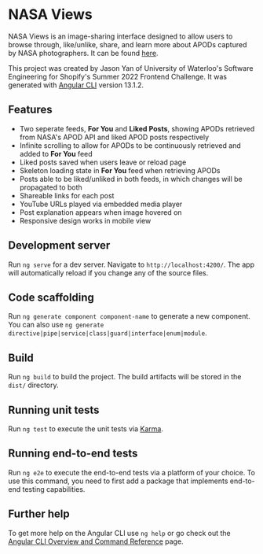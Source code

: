 # NASA Views

NASA Views is an image-sharing interface designed to allow users to browse through, like/unlike, share, and learn more about APODs captured by NASA photographers. It can be found [here](https://jzyan1999.github.io/nasa-apod-sharer/).

This project was created by Jason Yan of University of Waterloo's Software Engineering for Shopify's Summer 2022 Frontend Challenge. It was generated with [Angular CLI](https://github.com/angular/angular-cli) version 13.1.2.

## Features

- Two seperate feeds, **For You** and **Liked Posts**, showing APODs retrieved from NASA's APOD API and liked APOD posts respectively
- Infinite scrolling to allow for APODs to be continuously retrieved and added to **For You** feed
- Liked posts saved when users leave or reload page
- Skeleton loading state in **For You** feed when retrieving APODs
- Posts able to be liked/unliked in both feeds, in which changes will be propagated to both
- Shareable links for each post
- YouTube URLs played via embedded media player
- Post explanation appears when image hovered on
- Responsive design works in mobile view

## Development server

Run `ng serve` for a dev server. Navigate to `http://localhost:4200/`. The app will automatically reload if you change any of the source files.

## Code scaffolding

Run `ng generate component component-name` to generate a new component. You can also use `ng generate directive|pipe|service|class|guard|interface|enum|module`.

## Build

Run `ng build` to build the project. The build artifacts will be stored in the `dist/` directory.

## Running unit tests

Run `ng test` to execute the unit tests via [Karma](https://karma-runner.github.io).

## Running end-to-end tests

Run `ng e2e` to execute the end-to-end tests via a platform of your choice. To use this command, you need to first add a package that implements end-to-end testing capabilities.

## Further help

To get more help on the Angular CLI use `ng help` or go check out the [Angular CLI Overview and Command Reference](https://angular.io/cli) page.
